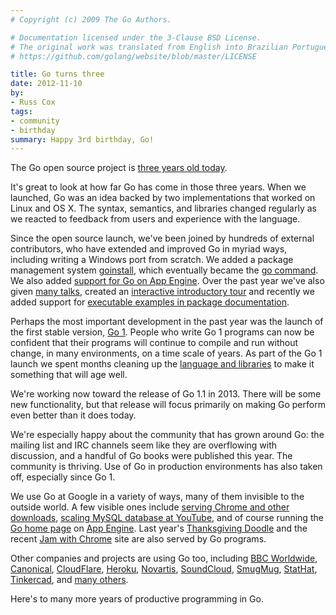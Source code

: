 ```yaml
---
# Copyright (c) 2009 The Go Authors.

# Documentation licensed under the 3-Clause BSD License.
# The original work was translated from English into Brazilian Portuguese.
# https://github.com/golang/website/blob/master/LICENSE

title: Go turns three
date: 2012-11-10
by:
- Russ Cox
tags:
- community
- birthday
summary: Happy 3rd birthday, Go!
---
```



The Go open source project is
[three years old today](http://google-opensource.blogspot.com/2009/11/hey-ho-lets-go.html).

It's great to look at how far Go has come in those three years.
When we launched, Go was an idea backed by two implementations that worked on Linux and OS X.
The syntax, semantics, and libraries changed regularly as we reacted to feedback from users
and experience with the language.

Since the open source launch,
we've been joined by
hundreds of external contributors,
who have extended and improved Go in myriad ways,
including writing a Windows port from scratch.
We added a package management system
[goinstall](https://groups.google.com/d/msg/golang-nuts/8JFwR3ESjjI/cy7qZzN7Lw4J),
which eventually became the
[go command](/cmd/go/).
We also added
[support for Go on App Engine](/blog/go-for-app-engine-is-now-generally).
Over the past year we've also given [many talks](/doc/#talks), created an [interactive introductory tour](/tour/)
and recently we added support for [executable examples in package documentation](/pkg/strings/#pkg-examples).

Perhaps the most important development in the past year
was the launch of the first stable version,
[Go 1](/blog/go1).
People who write Go 1 programs can now be confident that their programs will
continue to compile and run without change, in many environments,
on a time scale of years.
As part of the Go 1 launch we spent months cleaning up the
[language and libraries](/doc/go1.html)
to make it something that will age well.

We're working now toward the release of Go 1.1 in 2013. There will be some
new functionality, but that release will focus primarily on making Go perform
even better than it does today.

We're especially happy about the community that has grown around Go:
the mailing list and IRC channels seem like they are overflowing with discussion,
and a handful of Go books were published this year. The community is thriving.
Use of Go in production environments has also taken off, especially since Go 1.

We use Go at Google in a variety of ways, many of them invisible to the outside world.
A few visible ones include
[serving Chrome and other downloads](https://groups.google.com/d/msg/golang-nuts/BNUNbKSypE0/E4qSfpx9qI8J),
[scaling MySQL database at YouTube](http://code.google.com/p/vitess/),
and of course running the
[Go home page](/)
on [App Engine](https://developers.google.com/appengine/docs/go/overview).
Last year's
[Thanksgiving Doodle](/blog/from-zero-to-go-launching-on-google)
and the recent
[Jam with Chrome](http://www.jamwithchrome.com/technology)
site are also served by Go programs.

Other companies and projects are using Go too, including
[BBC Worldwide](http://www.quora.com/Go-programming-language/Is-Google-Go-ready-for-production-use/answer/Kunal-Anand),
[Canonical](http://dave.cheney.net/wp-content/uploads/2012/08/august-go-meetup.pdf),
[CloudFlare](http://blog.cloudflare.com/go-at-cloudflare),
[Heroku](/blog/go-at-heroku),
[Novartis](https://plus.google.com/114945221884326152379/posts/d1SVaqkRyTL),
[SoundCloud](http://backstage.soundcloud.com/2012/07/go-at-soundcloud/),
[SmugMug](http://sorcery.smugmug.com/2012/04/06/deriving-json-types-in-go/),
[StatHat](/blog/building-stathat-with-go),
[Tinkercad](https://tinkercad.com/about/jobs),
and
[many others](/wiki/GoUsers).

Here's to many more years of productive programming in Go.
